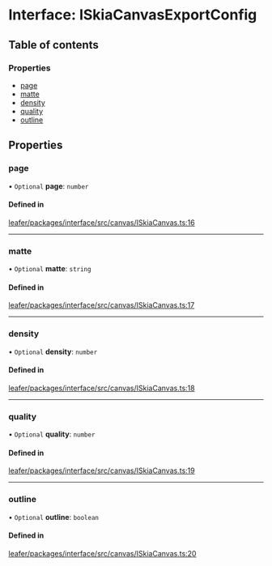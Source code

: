 # Interface: ISkiaCanvasExportConfig

## Table of contents

### Properties

- [page](ISkiaCanvasExportConfig.md#page)
- [matte](ISkiaCanvasExportConfig.md#matte)
- [density](ISkiaCanvasExportConfig.md#density)
- [quality](ISkiaCanvasExportConfig.md#quality)
- [outline](ISkiaCanvasExportConfig.md#outline)

## Properties

### page

• `Optional` **page**: `number`

#### Defined in

[leafer/packages/interface/src/canvas/ISkiaCanvas.ts:16](https://github.com/leaferjs/leafer/blob/27a24ec/packages/interface/src/canvas/ISkiaCanvas.ts#L16)

___

### matte

• `Optional` **matte**: `string`

#### Defined in

[leafer/packages/interface/src/canvas/ISkiaCanvas.ts:17](https://github.com/leaferjs/leafer/blob/27a24ec/packages/interface/src/canvas/ISkiaCanvas.ts#L17)

___

### density

• `Optional` **density**: `number`

#### Defined in

[leafer/packages/interface/src/canvas/ISkiaCanvas.ts:18](https://github.com/leaferjs/leafer/blob/27a24ec/packages/interface/src/canvas/ISkiaCanvas.ts#L18)

___

### quality

• `Optional` **quality**: `number`

#### Defined in

[leafer/packages/interface/src/canvas/ISkiaCanvas.ts:19](https://github.com/leaferjs/leafer/blob/27a24ec/packages/interface/src/canvas/ISkiaCanvas.ts#L19)

___

### outline

• `Optional` **outline**: `boolean`

#### Defined in

[leafer/packages/interface/src/canvas/ISkiaCanvas.ts:20](https://github.com/leaferjs/leafer/blob/27a24ec/packages/interface/src/canvas/ISkiaCanvas.ts#L20)
